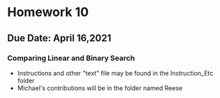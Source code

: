 # Homework 10
## Due Date: April 16,2021
### Comparing Linear and Binary Search

* Instructions and other "text" file may be found in the Instruction_Etc folder
* Michael's contributions will be in the folder named Reese


